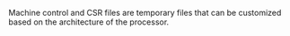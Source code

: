 Machine control and CSR files are temporary files that can be customized based on the architecture of the processor.
